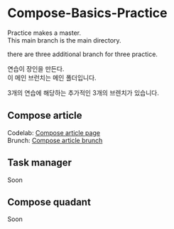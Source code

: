 # Compose-Basics-Practice

Practice makes a master.   
This main branch is the main directory.

there are three additional branch for three practice.


연습이 장인을 만든다.   
이 메인 브런치는 메인 폴더입니다.

3개의 연습에 해당하는 추가적인 3개의 브렌치가 있습니다.

## Compose article
Codelab: [Compose article page](https://developer.android.com/codelabs/basic-android-kotlin-compose-composables-practice-problems?continue=https%3A%2F%2Fdeveloper.android.com%2Fcourses%2Fpathways%2Fandroid-basics-compose-unit-1-pathway-3%23codelab-https%3A%2F%2Fdeveloper.android.com%2Fcodelabs%2Fbasic-android-kotlin-compose-composables-practice-problems#1)   
Brunch: [Compose article brunch](https://github.com/shwoghk14/Compose-Basics-Practice/tree/compose-article)
## Task manager
Soon

## Compose quadant
Soon


